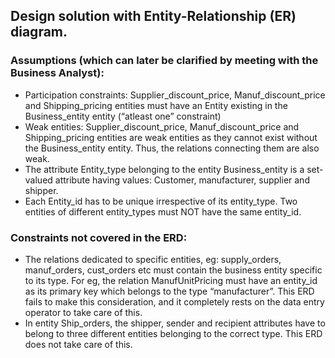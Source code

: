 ## Design solution with Entity-Relationship (ER) diagram.

### Assumptions (which can later be clarified by meeting with the Business Analyst):
- Participation constraints: Supplier_discount_price, Manuf_discount_price and Shipping_pricing entities must have an Entity existing in the Business_entity entity (“atleast one” constraint)
- Weak entities: Supplier_discount_price, Manuf_discount_price and Shipping_pricing entities are weak entities as they cannot exist without the Business_entity entity. Thus, the relations connecting them are also weak.
- The attribute Entity_type belonging to the entity Business_entity is a set-valued attribute having values: Customer, manufacturer, supplier and shipper.
- Each Entity_id has to be unique irrespective of its entity_type. Two entities of different entity_types  must NOT have the same entity_id.

### Constraints not covered in the ERD:
- The relations dedicated to specific entities, eg: supply_orders, manuf_orders, cust_orders etc must contain the business entity specific to its type. For eg, the relation ManufUnitPricing must have an entity_id as its primary key which belongs to the type “manufacturer”. This ERD fails to make this consideration, and it completely rests on the data entry operator to take care of this.
- In entity Ship_orders, the shipper, sender and recipient attributes have to belong to three different entities belonging to the correct type. This ERD does not take care of this.



